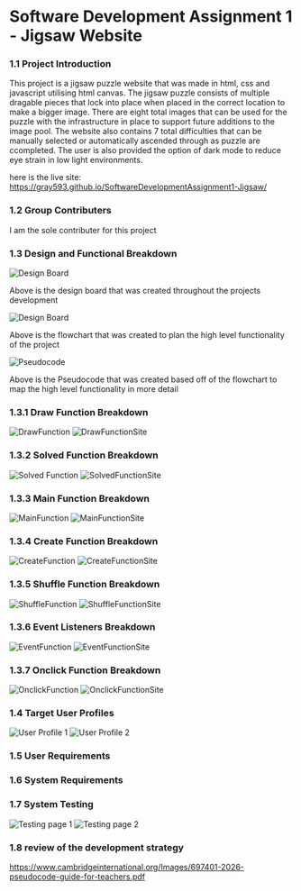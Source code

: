 # Software Development Assignment 1 - Jigsaw Website
 
### 1.1 Project Introduction
This project is a jigsaw puzzle website that was made in html, css and javascript utilising html canvas. The jigsaw puzzle consists of multiple dragable pieces that lock into place when placed in the correct location to make a bigger image. There are eight total images that can be used for the puzzle with the infrastructure in place to support future additions to the image pool. The website also contains 7 total difficulties that can be manually selected or automatically ascended through as puzzle are ccompleted. The user is also provided the option of dark mode to reduce eye strain in low light environments. 

here is the live site: https://gray593.github.io/SoftwareDevelopmentAssignment1-Jigsaw/

### 1.2 Group Contributers

I am the sole contributer for this project 

### 1.3 Design and Functional Breakdown 

![Design Board](./ReportImages/DesignBoard.png)

Above is the design board that was created throughout the projects development 

![Design Board](./ReportImages/Flowchart.png)

Above is the flowchart that was created to plan the high level functionality of the project 

![Pseudocode](./ReportImages/Pseudocode.png)

Above is the Pseudocode that was created based off of the flowchart to map the high level functionality in more detail

### 1.3.1 Draw Function Breakdown
![DrawFunction](./ReportImages/DrawFunction.png)
![DrawFunctionSite](./ReportImages/DrawFunctionSite.png)
### 1.3.2 Solved Function Breakdown
![Solved Function](./ReportImages/SolvedFunction.png)
![SolvedFunctionSite](./ReportImages/SolvedFunctionSite.png)
### 1.3.3 Main Function Breakdown 
![MainFunction](./ReportImages/MainFunction.png)
![MainFunctionSite](./ReportImages/MainFunctionSite.png)
### 1.3.4 Create Function Breakdown
![CreateFunction](./ReportImages/CreateFunction.png)
![CreateFunctionSite](./ReportImages/CreateFunctionSite.png)
### 1.3.5 Shuffle Function Breakdown 
![ShuffleFunction](./ReportImages/ShuffleFunction.png)
![ShuffleFunctionSite](./ReportImages/ShuffleFunctionSite.png)
### 1.3.6 Event Listeners Breakdown 
![EventFunction](./ReportImages/EventFunction.png)
![EventFunctionSite](./ReportImages/EventFunctionSite.png)
### 1.3.7 Onclick Function Breakdown 
![OnclickFunction](./ReportImages/OnclickFunction.png)
![OnclickFunctionSite](./ReportImages/OnclickFunctionSite.png)

### 1.4 Target User Profiles
![User Profile 1](./ReportImages/UserProfile1.png)
![User Profile 2](./ReportImages/UserProfile2.png)

### 1.5 User Requirements

### 1.6 System Requirements 

### 1.7 System Testing
![Testing page 1](./ReportImages/TestingPart1.png)
![Testing page 2](./ReportImages/TestingPart2.png)
### 1.8 review of the development strategy

https://www.cambridgeinternational.org/Images/697401-2026-pseudocode-guide-for-teachers.pdf
